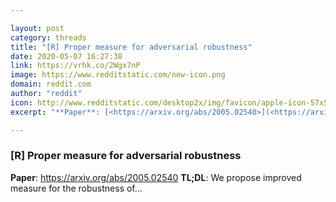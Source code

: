 ```yaml
---

layout: post
category: threads
title: "[R] Proper measure for adversarial robustness"
date: 2020-05-07 16:27:38
link: https://vrhk.co/2Wgx7nP
image: https://www.redditstatic.com/new-icon.png
domain: reddit.com
author: "reddit"
icon: http://www.redditstatic.com/desktop2x/img/favicon/apple-icon-57x57.png
excerpt: "**Paper**: [<https://arxiv.org/abs/2005.02540>](<https://arxiv.org/abs/2005.02540>) **TL;DL**: We propose improved measure for the robustness of..."

---
```


### [R] Proper measure for adversarial robustness

**Paper**: [<https://arxiv.org/abs/2005.02540>](<https://arxiv.org/abs/2005.02540>) **TL;DL**: We propose improved measure for the robustness of...